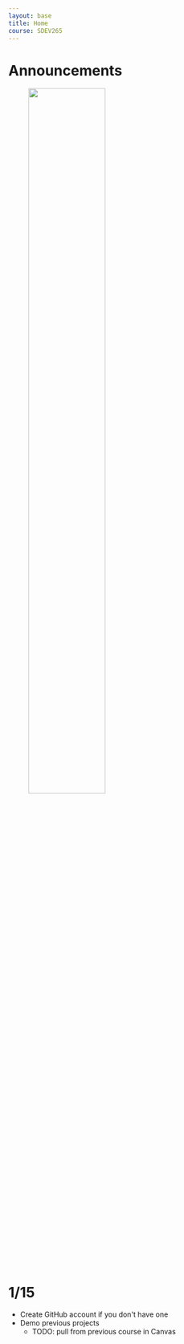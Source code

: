 ```yaml
---
layout: base
title: Home
course: SDEV265
---
```


# Announcements

<figure>
    <span>
        <img src="https://content.fortune.com/wp-content/uploads/2014/09/isa06_7.jpg?resize=1200,600" style="width: 60%;">
    </span>
    <figcaption>
        <a href=""></a>
    </figcaption>
</figure>

# 1/15

- Create GitHub account if you don't have one
- Demo previous projects
  - TODO: pull from previous course in Canvas
